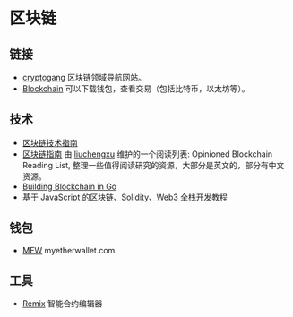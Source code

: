 # 区块链

## 链接

- [cryptogang](https://start.me/p/5vRYy0/cryptogang) 区块链领域导航网站。
- [Blockchain](https://www.blockchain.com/) 可以下载钱包，查看交易（包括比特币，以太坊等）。

## 技术

- [区块链技术指南](https://yeasy.gitbook.io/blockchain_guide/)
- [区块链指南](https://github.com/liuchengxu/blockchain-tutorial) 由 [liuchengxu](https://github.com/liuchengxu) 维护的一个阅读列表: Opinioned Blockchain Reading List, 整理一些值得阅读研究的资源，大部分是英文的，部分有中文资源。
- [Building Blockchain in Go](https://jeiwan.net/)
- [基于 JavaScript 的区块链、Solidity、Web3 全栈开发教程](https://github.com/smartcontractkit/full-blockchain-solidity-course-js)

## 钱包
- [MEW](https://www.myetherwallet.com/) myetherwallet.com

## 工具

- [Remix](https://remix.ethereum.org/) 智能合约编辑器
